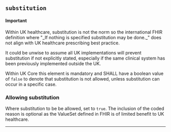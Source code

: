 ## `substitution`


<div markdown="span" class="alert alert-warning" role="alert"><h4><i class="fa fa-info-circle"></i> Important</h4>
Within UK healthcare, substitution is not the norm so the international FHIR definition where "_If nothing is specified substitution may be done._" does not align with UK healthcare prescribing best practice.<br/>

It could be unwise to assume all UK implementations will prevent substitution if not explicitly stated, especially if the same clinical system has been previously implemented outside the UK. <br/>

Within UK Core this element is mandatory and SHALL have a boolean value of `false` to denote that substitution is not allowed, unless substitution can occur in a specific case.
</div>

### Allowing substitution

Where substitution to be be allowed, set to `true`. The inclusion of the coded reason is optional as the ValueSet defined in FHIR is of limited benefit to UK healthcare.

---